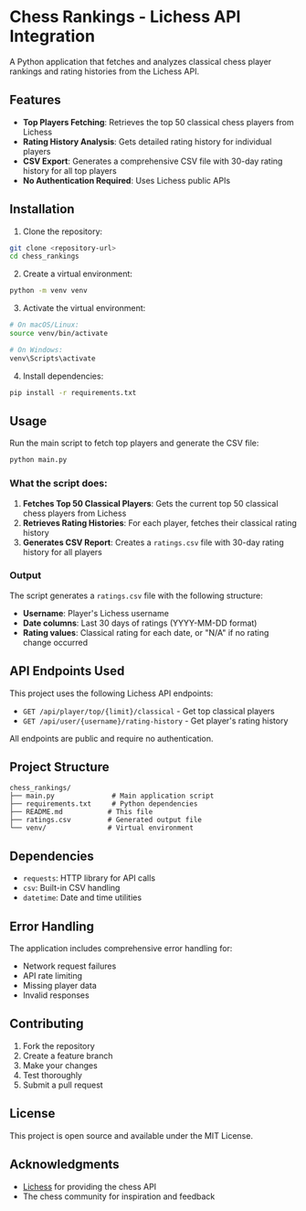 # Chess Rankings - Lichess API Integration

A Python application that fetches and analyzes classical chess player rankings and rating histories from the Lichess API.

## Features

- **Top Players Fetching**: Retrieves the top 50 classical chess players from Lichess
- **Rating History Analysis**: Gets detailed rating history for individual players
- **CSV Export**: Generates a comprehensive CSV file with 30-day rating history for all top players
- **No Authentication Required**: Uses Lichess public APIs

## Installation

1. Clone the repository:
```bash
git clone <repository-url>
cd chess_rankings
```

2. Create a virtual environment:
```bash
python -m venv venv
```

3. Activate the virtual environment:
```bash
# On macOS/Linux:
source venv/bin/activate

# On Windows:
venv\Scripts\activate
```

4. Install dependencies:
```bash
pip install -r requirements.txt
```

## Usage

Run the main script to fetch top players and generate the CSV file:

```bash
python main.py
```

### What the script does:

1. **Fetches Top 50 Classical Players**: Gets the current top 50 classical chess players from Lichess
2. **Retrieves Rating Histories**: For each player, fetches their classical rating history
3. **Generates CSV Report**: Creates a `ratings.csv` file with 30-day rating history for all players

### Output

The script generates a `ratings.csv` file with the following structure:
- **Username**: Player's Lichess username
- **Date columns**: Last 30 days of ratings (YYYY-MM-DD format)
- **Rating values**: Classical rating for each date, or "N/A" if no rating change occurred

## API Endpoints Used

This project uses the following Lichess API endpoints:

- `GET /api/player/top/{limit}/classical` - Get top classical players
- `GET /api/user/{username}/rating-history` - Get player's rating history

All endpoints are public and require no authentication.

## Project Structure

```
chess_rankings/
├── main.py              # Main application script
├── requirements.txt     # Python dependencies
├── README.md           # This file
├── ratings.csv         # Generated output file
└── venv/               # Virtual environment
```

## Dependencies

- `requests`: HTTP library for API calls
- `csv`: Built-in CSV handling
- `datetime`: Date and time utilities

## Error Handling

The application includes comprehensive error handling for:
- Network request failures
- API rate limiting
- Missing player data
- Invalid responses

## Contributing

1. Fork the repository
2. Create a feature branch
3. Make your changes
4. Test thoroughly
5. Submit a pull request

## License

This project is open source and available under the MIT License.

## Acknowledgments

- [Lichess](https://lichess.org/) for providing the chess API
- The chess community for inspiration and feedback 